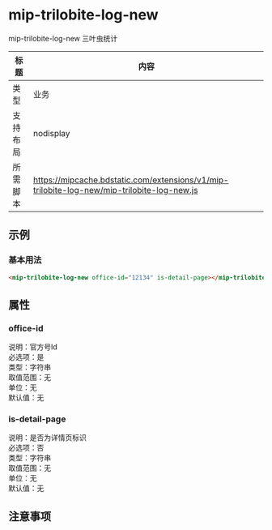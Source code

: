 # mip-trilobite-log-new

mip-trilobite-log-new 三叶虫统计

标题|内容
----|----
类型|业务
支持布局|nodisplay
所需脚本|https://mipcache.bdstatic.com/extensions/v1/mip-trilobite-log-new/mip-trilobite-log-new.js

## 示例

### 基本用法
```html
<mip-trilobite-log-new office-id="12134" is-detail-page></mip-trilobite-log-new>
```

## 属性

### office-id

说明：官方号Id    
必选项：是    
类型：字符串    
取值范围：无  
单位：无    
默认值：无

### is-detail-page

说明：是否为详情页标识    
必选项：否    
类型：字符串    
取值范围：无  
单位：无    
默认值：无

## 注意事项

